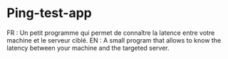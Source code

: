 # Ping-test-app
FR : Un petit programme qui permet de connaître la latence entre votre machine et le serveur ciblé. 
EN : A small program that allows to know the latency between your machine and the targeted server. 
